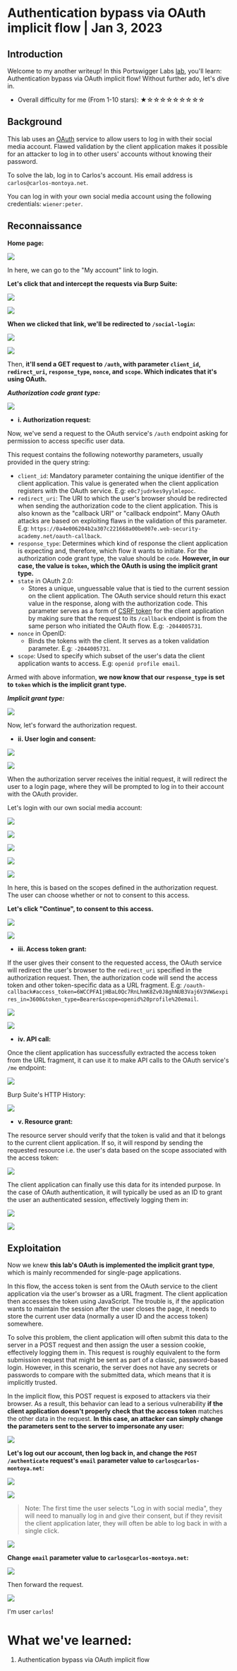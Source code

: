 # Authentication bypass via OAuth implicit flow | Jan 3, 2023

## Introduction

Welcome to my another writeup! In this Portswigger Labs [lab](https://portswigger.net/web-security/oauth/lab-oauth-authentication-bypass-via-oauth-implicit-flow), you'll learn: Authentication bypass via OAuth implicit flow! Without further ado, let's dive in.

- Overall difficulty for me (From 1-10 stars): ★☆☆☆☆☆☆☆☆☆

## Background

This lab uses an [OAuth](https://portswigger.net/web-security/oauth) service to allow users to log in with their social media account. Flawed validation by the client application makes it possible for an attacker to log in to other users' accounts without knowing their password.

To solve the lab, log in to Carlos's account. His email address is `carlos@carlos-montoya.net`.

You can log in with your own social media account using the following credentials: `wiener:peter`.

## Reconnaissance

**Home page:**

![](https://raw.githubusercontent.com/siunam321/CTF-Writeups/main/Portswigger-Labs/OAuth-Authentication/OAuth-1/images/Pasted%20image%2020230103070826.png)

In here, we can go to the "My account" link to login.

**Let's click that and intercept the requests via Burp Suite:**

![](https://raw.githubusercontent.com/siunam321/CTF-Writeups/main/Portswigger-Labs/OAuth-Authentication/OAuth-1/images/Pasted%20image%2020230103070910.png)

![](https://raw.githubusercontent.com/siunam321/CTF-Writeups/main/Portswigger-Labs/OAuth-Authentication/OAuth-1/images/Pasted%20image%2020230103070922.png)

**When we clicked that link, we'll be redirected to `/social-login`:**

![](https://raw.githubusercontent.com/siunam321/CTF-Writeups/main/Portswigger-Labs/OAuth-Authentication/OAuth-1/images/Pasted%20image%2020230103071017.png)

![](https://raw.githubusercontent.com/siunam321/CTF-Writeups/main/Portswigger-Labs/OAuth-Authentication/OAuth-1/images/Pasted%20image%2020230103071029.png)

Then, **it'll send a GET request to `/auth`, with parameter `client_id`, `redirect_uri`, `response_type`, `nonce`, and `scope`. Which indicates that it's using OAuth.**

***Authorization code grant type:***

![](https://raw.githubusercontent.com/siunam321/CTF-Writeups/main/Portswigger-Labs/OAuth-Authentication/OAuth-1/images/Pasted%20image%2020230103071301.png)

- **i. Authorization request:**

Now, we've send a request to the OAuth service's `/auth` endpoint asking for permission to access specific user data.

This request contains the following noteworthy parameters, usually provided in the query string:

- `client_id`: Mandatory parameter containing the unique identifier of the client application. This value is generated when the client application registers with the OAuth service. E.g: `e0c7judrkes9yylmlepoc`.
- `redirect_uri`: The URI to which the user's browser should be redirected when sending the authorization code to the client application. This is also known as the "callback URI" or "callback endpoint". Many OAuth attacks are based on exploiting flaws in the validation of this parameter. E.g: `https://0a4e006204b2a307c221668a00be007e.web-security-academy.net/oauth-callback`.
- `response_type`: Determines which kind of response the client application is expecting and, therefore, which flow it wants to initiate. For the authorization code grant type, the value should be `code`. **However, in our case, the value is `token`, which the OAuth is using the implicit grant type.**
- `state` in OAuth 2.0:
    - Stores a unique, unguessable value that is tied to the current session on the client application. The OAuth service should return this exact value in the response, along with the authorization code. This parameter serves as a form of [CSRF token](https://portswigger.net/web-security/csrf/tokens) for the client application by making sure that the request to its `/callback` endpoint is from the same person who initiated the OAuth flow. E.g: `-2044005731`.
- `nonce` in OpenID:
    - Binds the tokens with the client. It serves as a token validation parameter. E.g: `-2044005731`.
- `scope`: Used to specify which subset of the user's data the client application wants to access. E.g: `openid profile email`.

Armed with above information, **we now know that our `response_type` is set to `token` which is the implicit grant type.**

***Implicit grant type:***

![](https://raw.githubusercontent.com/siunam321/CTF-Writeups/main/Portswigger-Labs/OAuth-Authentication/OAuth-1/images/Pasted%20image%2020230103073409.png)

Now, let's forward the authorization request.

- **ii. User login and consent:**

![](https://raw.githubusercontent.com/siunam321/CTF-Writeups/main/Portswigger-Labs/OAuth-Authentication/OAuth-1/images/Pasted%20image%2020230103072213.png)

![](https://raw.githubusercontent.com/siunam321/CTF-Writeups/main/Portswigger-Labs/OAuth-Authentication/OAuth-1/images/Pasted%20image%2020230103072654.png)

When the authorization server receives the initial request, it will redirect the user to a login page, where they will be prompted to log in to their account with the OAuth provider.

Let's login with our own social media account:

![](https://raw.githubusercontent.com/siunam321/CTF-Writeups/main/Portswigger-Labs/OAuth-Authentication/OAuth-1/images/Pasted%20image%2020230103073158.png)

![](https://raw.githubusercontent.com/siunam321/CTF-Writeups/main/Portswigger-Labs/OAuth-Authentication/OAuth-1/images/Pasted%20image%2020230103073209.png)

![](https://raw.githubusercontent.com/siunam321/CTF-Writeups/main/Portswigger-Labs/OAuth-Authentication/OAuth-1/images/Pasted%20image%2020230103073611.png)

![](https://raw.githubusercontent.com/siunam321/CTF-Writeups/main/Portswigger-Labs/OAuth-Authentication/OAuth-1/images/Pasted%20image%2020230103073633.png)

![](https://raw.githubusercontent.com/siunam321/CTF-Writeups/main/Portswigger-Labs/OAuth-Authentication/OAuth-1/images/Pasted%20image%2020230103073657.png)

In here, this is based on the scopes defined in the authorization request. The user can choose whether or not to consent to this access.

**Let's click "Continue", to consent to this access.**

![](https://raw.githubusercontent.com/siunam321/CTF-Writeups/main/Portswigger-Labs/OAuth-Authentication/OAuth-1/images/Pasted%20image%2020230103073823.png)

![](https://raw.githubusercontent.com/siunam321/CTF-Writeups/main/Portswigger-Labs/OAuth-Authentication/OAuth-1/images/Pasted%20image%2020230103073833.png)

- **iii. Access token grant:**

If the user gives their consent to the requested access, the OAuth service will redirect the user's browser to the `redirect_uri` specified in the authorization request. Then, the authorization code will send the access token and other token-specific data as a URL fragment. E.g: `/oauth-callback#access_token=6WCCPFA1jHBaL0Qc7RnLhmK8Zv0J8ghNUB3Vaj6V3VW&expires_in=3600&token_type=Bearer&scope=openid%20profile%20email`.

![](https://raw.githubusercontent.com/siunam321/CTF-Writeups/main/Portswigger-Labs/OAuth-Authentication/OAuth-1/images/Pasted%20image%2020230103073849.png)

![](https://raw.githubusercontent.com/siunam321/CTF-Writeups/main/Portswigger-Labs/OAuth-Authentication/OAuth-1/images/Pasted%20image%2020230103080431.png)

- **iv. API call:**

Once the client application has successfully extracted the access token from the URL fragment, it can use it to make API calls to the OAuth service's `/me` endpoint:

![](https://raw.githubusercontent.com/siunam321/CTF-Writeups/main/Portswigger-Labs/OAuth-Authentication/OAuth-1/images/Pasted%20image%2020230103073857.png)

Burp Suite's HTTP History:

![](https://raw.githubusercontent.com/siunam321/CTF-Writeups/main/Portswigger-Labs/OAuth-Authentication/OAuth-1/images/Pasted%20image%2020230103075050.png)

- **v. Resource grant:**

The resource server should verify that the token is valid and that it belongs to the current client application. If so, it will respond by sending the requested resource i.e. the user's data based on the scope associated with the access token:

![](https://raw.githubusercontent.com/siunam321/CTF-Writeups/main/Portswigger-Labs/OAuth-Authentication/OAuth-1/images/Pasted%20image%2020230103073908.png)

The client application can finally use this data for its intended purpose. In the case of OAuth authentication, it will typically be used as an ID to grant the user an authenticated session, effectively logging them in:

![](https://raw.githubusercontent.com/siunam321/CTF-Writeups/main/Portswigger-Labs/OAuth-Authentication/OAuth-1/images/Pasted%20image%2020230103074022.png)

![](https://raw.githubusercontent.com/siunam321/CTF-Writeups/main/Portswigger-Labs/OAuth-Authentication/OAuth-1/images/Pasted%20image%2020230103075220.png)

## Exploitation

Now we knew **this lab's OAuth is implemented the implicit grant type**, which is mainly recommended for single-page applications.

In this flow, the access token is sent from the OAuth service to the client application via the user's browser as a URL fragment. The client application then accesses the token using JavaScript. The trouble is, if the application wants to maintain the session after the user closes the page, it needs to store the current user data (normally a user ID and the access token) somewhere.

To solve this problem, the client application will often submit this data to the server in a POST request and then assign the user a session cookie, effectively logging them in. This request is roughly equivalent to the form submission request that might be sent as part of a classic, password-based login. However, in this scenario, the server does not have any secrets or passwords to compare with the submitted data, which means that it is implicitly trusted.

In the implicit flow, this POST request is exposed to attackers via their browser. As a result, this behavior can lead to a serious vulnerability **if the client application doesn't properly check that the access token** matches the other data in the request. **In this case, an attacker can simply change the parameters sent to the server to impersonate any user:**

![](https://raw.githubusercontent.com/siunam321/CTF-Writeups/main/Portswigger-Labs/OAuth-Authentication/OAuth-1/images/Pasted%20image%2020230103075925.png)

**Let's log out our account, then log back in, and change the `POST /authenticate` request's `email` parameter value to `carlos@carlos-montoya.net`:**

![](https://raw.githubusercontent.com/siunam321/CTF-Writeups/main/Portswigger-Labs/OAuth-Authentication/OAuth-1/images/Pasted%20image%2020230103080123.png)

![](https://raw.githubusercontent.com/siunam321/CTF-Writeups/main/Portswigger-Labs/OAuth-Authentication/OAuth-1/images/Pasted%20image%2020230103080307.png)

> Note: The first time the user selects "Log in with social media", they will need to manually log in and give their consent, but if they revisit the client application later, they will often be able to log back in with a single click.

![](https://raw.githubusercontent.com/siunam321/CTF-Writeups/main/Portswigger-Labs/OAuth-Authentication/OAuth-1/images/Pasted%20image%2020230103080445.png)

**Change `email` parameter value to `carlos@carlos-montoya.net`:**

![](https://raw.githubusercontent.com/siunam321/CTF-Writeups/main/Portswigger-Labs/OAuth-Authentication/OAuth-1/images/Pasted%20image%2020230103080512.png)

Then forward the request.

![](https://raw.githubusercontent.com/siunam321/CTF-Writeups/main/Portswigger-Labs/OAuth-Authentication/OAuth-1/images/Pasted%20image%2020230103080603.png)

I'm user `carlos`!

# What we've learned:

1. Authentication bypass via OAuth implicit flow